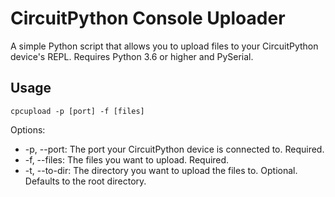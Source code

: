 # CircuitPython Console Uploader
A simple Python script that allows you to upload files to your CircuitPython device's REPL.
Requires Python 3.6 or higher and PySerial.

## Usage
```cpcupload -p [port] -f [files]```

Options:
* -p, --port: The port your CircuitPython device is connected to. Required.
* -f, --files: The files you want to upload. Required.
* -t, --to-dir: The directory you want to upload the files to. Optional. Defaults to the root directory.